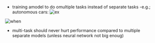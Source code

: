 - training amodel to do omultiple tasks instead of separate tasks
-e.g.; autonomous cars:
![ex](https://i.gyazo.com/bf8a3684f0a9caf3bd86e2c4da9898c4.png)

![when](https://i.gyazo.com/a0f0afbc685e437dcea73dfc4c6faf0f.png)
  - multi-task should never hurt performance compared to multiple separate models (unless neural network not big enoug)
